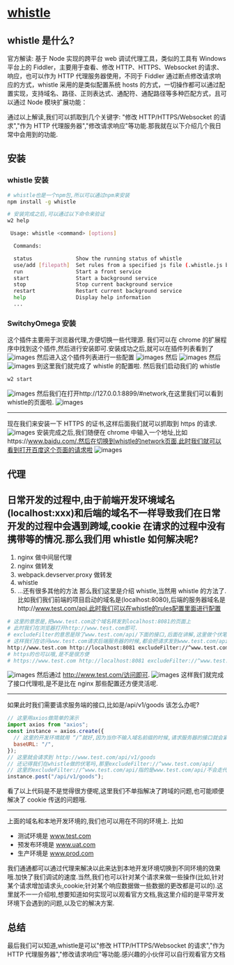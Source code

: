 # [whistle](http://wproxy.org/whistle/)

## whistle 是什么?

官方解读:
基于 Node 实现的跨平台 web 调试代理工具，类似的工具有 Windows 平台上的 Fiddler，主要用于查看、修改 HTTP、HTTPS、Websocket 的请求、响应，也可以作为 HTTP 代理服务器使用，不同于 Fiddler 通过断点修改请求响应的方式，whistle 采用的是类似配置系统 hosts 的方式，一切操作都可以通过配置实现，支持域名、路径、正则表达式、通配符、通配路径等多种匹配方式，且可以通过 Node 模块扩展功能：

通过以上解读,我们可以抓取到几个关键字: "修改 HTTP/HTTPS/Websocket 的请求","作为 HTTP 代理服务器","修改请求响应"等功能.那我就在以下介绍几个我日常中会用到的功能.

## 安装

### whistle 安装

```bash
# whistle也是一个npm包,所以可以通过npm来安装
npm install -g whistle
```

```bash
# 安装完成之后,可以通过以下命令来验证
w2 help

 Usage: whistle <command> [options]

  Commands:

  status              Show the running status of whistle
  use/add [filepath]  Set rules from a specified js file (.whistle.js by default)
  run                 Start a front service
  start               Start a background service
  stop                Stop current background service
  restart             Restart current background service
  help                Display help information
  ...
```

### SwitchyOmega 安装

这个插件主要用于浏览器代理,方便切换一些代理源.
我们可以在 chrome 的扩展程序中找到这个插件,然后进行安装即可.安装成功之后,就可以在插件列表看到了
![images](https://i.bmp.ovh/imgs/2022/05/14/571686e4fc0b7a65.png)
然后进入这个插件列表进行一些配置
![images](https://i.bmp.ovh/imgs/2022/05/14/394c8c01a79a423a.png)
然后
![images](https://i.bmp.ovh/imgs/2022/05/14/79deeacf2d482423.png)
然后
![images](https://i.bmp.ovh/imgs/2022/05/14/7ff41dc1a598f183.png)
到这里我们就完成了 whistle 的配置啦.
然后我们启动我们的 whistle

```bash
w2 start
```

![images](https://i.bmp.ovh/imgs/2022/05/14/8472d14e82f838bd.png)
然后我们在打开http://127.0.0.1:8899/#network,在这里我们可以看到whistle的页面啦.
![images](https://i.bmp.ovh/imgs/2022/05/14/18572ae03ec3d9ef.png)

---

现在我们来安装一下 HTTPS 的证书,这样后面我们就可以抓取到 https 的请求.
![images](https://i.bmp.ovh/imgs/2022/05/14/3dd89b74e7187205.png)
安装完成之后,我们随便在 chrome 中输入一个地址,比如https://www.baidu.com/.然后在切换到whistle的network页面,此时我们就可以看到打开百度这个页面的请求啦
![images](https://s3.bmp.ovh/imgs/2022/05/14/839a2381c77e53ac.jpg)

## 代理

## 日常开发的过程中,由于前端开发环境域名(localhost:xxx)和后端的域名不一样导致我们在日常开发的过程中会遇到跨域,cookie 在请求的过程中没有携带等的情况.那么我们用 whistle 如何解决呢?

1. nginx 做中间层代理
2. nginx 做转发
3. webpack.devserver.proxy 做转发
4. whistle
5. ...还有很多其他的方法
   那么我们这里是介绍 whistle,当然用 whistle 的方法了.
   比如我们我们前端的项目启动的域名是(localhost:8080),后端的服务器域名是http://www.test.com/api.此时我们可以在whistle的rules配置里面进行配置

```bash
# 这里的意思是,把www.test.com这个域名转发到localhost:8081的页面上
# 此时我们在浏览器打开http://www.test.com即可.
# excludeFilter的意思是除了www.test.com/api/下面的接口,后面在讲解,这里做个伏笔.
# 这样我们在访问www.test.com请求后端服务器的时候,都会把请求发到www.test.com/api/上了,cookie也会相应的带上
http://www.test.com http://localhost:8081 excludeFilter://^www.test.com/api/*
# https的也可以哦,是不是很方便
# https://www.test.com http://localhost:8081 excludeFilter://^www.test.com/api/*
```

![images](https://s3.bmp.ovh/imgs/2022/05/14/2d99eee6111f16f7.jpg)
然后通过 http://www.test.com/访问即可.
![images](https://s3.bmp.ovh/imgs/2022/05/14/a894e3d31053e682.jpg)
这样我们就完成了接口代理啦,是不是比在 nginx 那些配置还方便灵活呢.

---

如果此时我们需要请求服务端的接口,比如是/api/v1/goods 该怎么办呢?

```js
// 这里用axios做简单的演示
import axios from "axios";
const instance = axios.create({
  // 这里的开发环境就用 “/”就好,因为当你不输入域名前缀的时候,请求服务器的接口就会紧跟在当前访问域名的接口后面,下面做演示.其他环境你可以做相应的区分
  baseURL: "/",
});
// 这里就会请求到 http://www.test.com/api/v1/goods
// 还记得我们在whistle做的伏笔吗,那里excludeFilter://^www.test.com/api/
// 这里的excludeFilter://^www.test.com/api/指的是www.test.com/api/不会走代理指向http://localhost:8081 .
instance.post("/api/v1/goods");
```
看了以上代码是不是觉得很方便呢,这里我们不单指解决了跨域的问题,也可能顺便解决了 cookie 传送的问题哦.

---
上面的域名和本地开发环境的,我们也可以用在不同的环境上.
比如
- 测试环境是 www.test.com
- 预发布环境是 www.uat.com
- 生产环境是 www.prod.com 

我们通通都可以通过代理来解决以此来达到本地开发环境切换到不同环境的效果哦.加快了我们调试的速度.当然,我们也可以针对某个请求来做一些操作(比如,针对某个请求增加请求头,cookie;针对某个响应数据做一些数据的更改都是可以的).这里就不一一介绍啦,想要知道如何实现可以观看官方文档,我这里介绍的是平常开发环境下会遇到的问题,以及它的解决方案.


## 总结

最后我们可以知道,whistle是可以"修改 HTTP/HTTPS/Websocket 的请求","作为 HTTP 代理服务器","修改请求响应"等功能.感兴趣的小伙伴可以自行观看官方文档